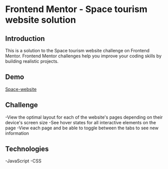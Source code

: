 # Frontend Mentor - Space tourism website solution

## Introduction

 This is a solution to the Space tourism website challenge on Frontend Mentor. Frontend Mentor challenges help you improve your coding skills by building realistic projects.

## Demo
[Space-website](https://travelling-space.netlify.app)

## Challenge

-View the optimal layout for each of the website's pages depending on their device's screen size
-See hover states for all interactive elements on the page
-View each page and be able to toggle between the tabs to see new information

## Technologies 

-JavaScript
-CSS




